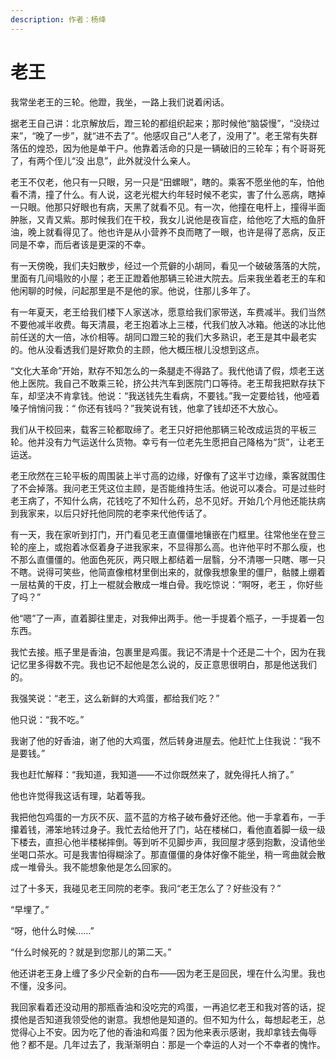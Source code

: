 ```yaml
---
description: 作者：杨绛
---
```


# 老王

&#x20;       我常坐老王的三轮。他蹬，我坐，一路上我们说着闲话。

&#x20;       据老王自己讲：北京解放后，蹬三轮的都组织起来；那时候他“脑袋慢”，“没绕过来”，“晚了一步”，就“进不去了”。他感叹自己“人老了，没用了”。老王常有失群落伍的煌恐，因为他是单干户。他靠着活命的只是一辆破旧的三轮车；有个哥哥死了，有两个侄儿“没 出息”，此外就没什么亲人。

&#x20;       老王不仅老，他只有一只眼，另一只是“田螺眼”，瞎的。乘客不愿坐他的车，怕他看不清，撞了什么。有人说，这老光棍大约年轻时候不老实，害了什么恶病，瞎掉一只眼。他那只好眼也有病，天黑了就看不见。有一次，他撞在电杆上，撞得半面肿胀，又青又紫。那时候我们在干校，我女儿说他是夜盲症，给他吃了大瓶的鱼肝油，晚上就看得见了。他也许是从小营养不良而瞎了一眼，也许是得了恶病，反正同是不幸，而后者该是更深的不幸。

&#x20;       有一天傍晚，我们夫妇散步，经过一个荒僻的小胡同，看见一个破破落落的大院，里面有几间塌败的小屋；老王正蹬着他那辆三轮进大院去。后来我坐着老王的车和他闲聊的时候，问起那里是不是他的家。他说，住那儿多年了。

&#x20;       有一年夏天，老王给我们楼下人家送冰，愿意给我们家带送，车费减半。我们当然不要他减半收费。每天清晨，老王抱着冰上三楼，代我们放入冰箱。他送的冰比他前任送的大一倍，冰价相等。胡同口蹬三轮的我们大多熟识，老王是其中最老实的。他从没看透我们是好欺负的主顾，他大概压根儿没想到这点。

&#x20;       “文化大革命”开始，默存不知怎么的一条腿走不得路了。我代他请了假，烦老王送他上医院。我自己不敢乘三轮，挤公共汽车到医院门口等待。老王帮我把默存扶下车，却坚决不肯拿钱。他说：“我送钱先生看病，不要钱。”我一定要给钱，他哑着嗓子悄悄问我：“ 你还有钱吗？”我笑说有钱，他拿了钱却还不大放心。

&#x20;       我们从干校回来，载客三轮都取缔了。老王只好把他那辆三轮改成运货的平板三轮。他并没有力气运送什么货物。幸亏有一位老先生愿把自己降格为“货”，让老王运送。

&#x20;       老王欣然在三轮平板的周围装上半寸高的边缘，好像有了这半寸边缘，乘客就围住了不会掉落。我问老王凭这位主顾，是否能维持生活。他说可以凑合。可是过些时老王病了，不知什么病，花钱吃了不知什么药，总不见好。开始几个月他还能扶病到我家来，以后只好托他同院的老李来代他传话了。

&#x20;       有一天，我在家听到打门，开门看见老王直僵僵地镶嵌在门框里。往常他坐在登三轮的座上，或抱着冰伛着身子进我家来，不显得那么高。也许他平时不那么瘦，也不那么直僵僵的。他面色死灰，两只眼上都结着一层翳，分不清哪一只瞎、哪一只不瞎。说得可笑些，他简直像棺材里倒出来的，就像我想象里的僵尸，骷髅上绷着一层枯黄的干皮，打上一棍就会散成一堆白骨。我吃惊说：“啊呀，老王 ，你好些了吗？”

&#x20;       他“嗯”了一声，直着脚往里走，对我伸出两手。他一手提着个瓶子，一手提着一包东西。

&#x20;       我忙去接。瓶子里是香油，包裹里是鸡蛋。我记不清是十个还是二十个，因为在我记忆里多得数不完。我也记不起他是怎么说的，反正意思很明白，那是他送我们的。

&#x20;       我强笑说：“老王，这么新鲜的大鸡蛋，都给我们吃？”

&#x20;       他只说：“我不吃。”

&#x20;       我谢了他的好香油，谢了他的大鸡蛋，然后转身进屋去。他赶忙上住我说：“我不是要钱。”

&#x20;       我也赶忙解释：“我知道，我知道——不过你既然来了，就免得托人捎了。”

&#x20;       他也许觉得我这话有理，站着等我。

&#x20;       我把他包鸡蛋的一方灰不灰、蓝不蓝的方格子破布叠好还他。他一手拿着布，一手攥着钱，滞笨地转过身子。我忙去给他开了门，站在楼梯口，看他直着脚一级一级下楼去，直担心他半楼梯摔倒。等到听不见脚步声，我回屋才感到抱歉，没请他坐坐喝口茶水。可是我害怕得糊涂了。那直僵僵的身体好像不能坐，稍一弯曲就会散成一堆骨头。我不能想象他是怎么回家的。

&#x20;       过了十多天，我碰见老王同院的老李。我问“老王怎么了？好些没有？”

&#x20;       “早埋了。”

&#x20;       “呀，他什么时候……”

&#x20;       “什么时候死的？就是到您那儿的第二天。”

&#x20;       他还讲老王身上缠了多少尺全新的白布——因为老王是回民，埋在什么沟里。我也不懂，没多问。

&#x20;       我回家看着还没动用的那瓶香油和没吃完的鸡蛋，一再追忆老王和我对答的话，捉摸他是否知道我领受他的谢意。我想他是知道的。但不知为什么，每想起老王，总觉得心上不安。因为吃了他的香油和鸡蛋？因为他来表示感谢，我却拿钱去侮辱他？都不是。几年过去了，我渐渐明白：那是一个幸运的人对一个不幸者的愧怍。
